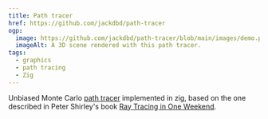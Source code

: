 ```yaml
---
title: Path tracer
href: https://github.com/jackdbd/path-tracer
ogp:
  image: https://github.com/jackdbd/path-tracer/blob/main/images/demo.png?raw=true
  imageAlt: A 3D scene rendered with this path tracer.
tags:
  - graphics
  - path tracing
  - Zig
---
```

Unbiased Monte Carlo [path tracer](https://en.wikipedia.org/wiki/Path_tracing) implemented in zig, based on the one described in Peter Shirley's book [Ray Tracing in One Weekend](https://raytracing.github.io/books/RayTracingInOneWeekend.html).
